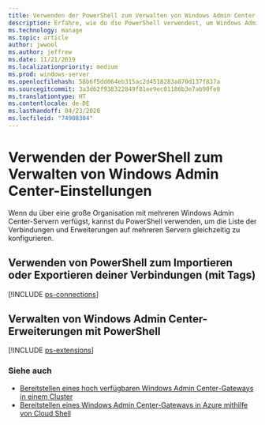 ```yaml
---
title: Verwenden der PowerShell zum Verwalten von Windows Admin Center-Einstellungen
description: Erfahre, wie du die PowerShell verwendest, um Windows Admin Center-Einstellungen und -Konfigurationen zu verwalten.
ms.technology: manage
ms.topic: article
author: jwwool
ms.author: jeffrew
ms.date: 11/21/2019
ms.localizationpriority: medium
ms.prod: windows-server
ms.openlocfilehash: 58b6f5dd064eb315ac2d4518283a870d137f837a
ms.sourcegitcommit: 3a3d62f938322849f81ee9ec01186b3e7ab90fe0
ms.translationtype: HT
ms.contentlocale: de-DE
ms.lasthandoff: 04/23/2020
ms.locfileid: "74908304"
---
```

# <a name="use-powershell-to-manage-windows-admin-center-settings"></a>Verwenden der PowerShell zum Verwalten von Windows Admin Center-Einstellungen

Wenn du über eine große Organisation mit mehreren Windows Admin Center-Servern verfügst, kannst du PowerShell verwenden, um die Liste der Verbindungen und Erweiterungen auf mehreren Servern gleichzeitig zu konfigurieren.

## <a name="use-powershell-to-import-or-export-your-connections-with-tags"></a>Verwenden von PowerShell zum Importieren oder Exportieren deiner Verbindungen (mit Tags)

[!INCLUDE [ps-connections](../includes/ps-connections.md)]

## <a name="manage-windows-admin-center-extensions-with-powershell"></a>Verwalten von Windows Admin Center-Erweiterungen mit PowerShell

[!INCLUDE [ps-extensions](../includes/ps-extensions.md)]

### <a name="see-also"></a>Siehe auch

* [Bereitstellen eines hoch verfügbaren Windows Admin Center-Gateways in einem Cluster](../deploy/high-availability.md)
* [Bereitstellen eines Windows Admin Center-Gateways in Azure mithilfe von Cloud Shell](../azure/deploy-wac-in-azure.md)
